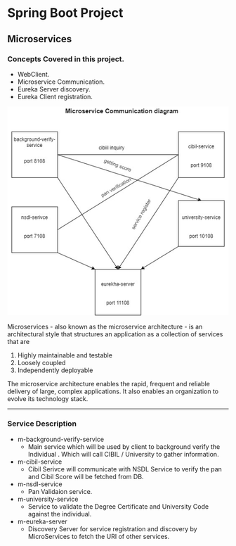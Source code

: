 # Spring Boot Project

## Microservices

### Concepts Covered in this project.

* WebClient.
* Microservice Communication. 
* Eureka Server discovery.
* Eureka Client registration.

![](https://github.com/SubhashKonar/SpringBoot/blob/master/Microservices/communication-diagram.jpg)


Microservices - also known as the microservice architecture - is an architectural style that structures an application as a collection of services that are

1. Highly maintainable and testable
2. Loosely coupled
3. Independently deployable


The microservice architecture enables the rapid, frequent and reliable delivery of large, complex applications. It also enables an organization to evolve its technology stack.

___

### Service Description

* m-background-verify-service
	*	Main service which will be used by client to background verify the Individual .  Which will call CIBIL / University to gather information.
* m-cibil-service 
	*	Cibil Serivce will communicate with NSDL Service to verify the pan and Cibil Score will be fetched from DB.
* m-nsdl-service
	*	Pan Validaion service.
* m-university-service
	*	Service to validate the Degree Certificate and University Code against the individual.
* m-eureka-server
	*	Discovery Server for service registration and discovery by MicroServices to fetch the URI of other services.
